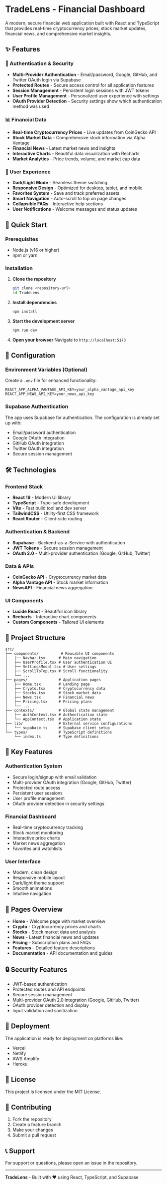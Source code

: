 # TradeLens - Financial Dashboard

A modern, secure financial web application built with React and TypeScript that provides real-time cryptocurrency prices, stock market updates, financial news, and comprehensive market insights.

## ✨ Features

### 🔐 Authentication & Security

- **Multi-Provider Authentication** - Email/password, Google, GitHub, and Twitter OAuth login via Supabase
- **Protected Routes** - Secure access control for all application features
- **Session Management** - Persistent login sessions with JWT tokens
- **User Profile Management** - Personalized user experience with settings
- **OAuth Provider Detection** - Security settings show which authentication method was used

### 📊 Financial Data

- **Real-time Cryptocurrency Prices** - Live updates from CoinGecko API
- **Stock Market Data** - Comprehensive stock information via Alpha Vantage
- **Financial News** - Latest market news and insights
- **Interactive Charts** - Beautiful data visualization with Recharts
- **Market Analytics** - Price trends, volume, and market cap data

### 🎨 User Experience

- **Dark/Light Mode** - Seamless theme switching
- **Responsive Design** - Optimized for desktop, tablet, and mobile
- **Favorites System** - Save and track preferred assets
- **Smart Navigation** - Auto-scroll to top on page changes
- **Collapsible FAQs** - Interactive help sections
- **User Notifications** - Welcome messages and status updates

## 🚀 Quick Start

### Prerequisites

- Node.js (v16 or higher)
- npm or yarn

### Installation

1. **Clone the repository**

   ```bash
   git clone <repository-url>
   cd TradeLens
   ```

2. **Install dependencies**

   ```bash
   npm install
   ```

3. **Start the development server**

   ```bash
   npm run dev
   ```

4. **Open your browser**
   Navigate to `http://localhost:5173`

## 🔧 Configuration

### Environment Variables (Optional)

Create a `.env` file for enhanced functionality:

```env
REACT_APP_ALPHA_VANTAGE_API_KEY=your_alpha_vantage_api_key
REACT_APP_NEWS_API_KEY=your_news_api_key
```

### Supabase Authentication

The app uses Supabase for authentication. The configuration is already set up with:

- Email/password authentication
- Google OAuth integration
- GitHub OAuth integration
- Twitter OAuth integration
- Secure session management

## 🛠️ Technologies

### Frontend Stack

- **React 19** - Modern UI library
- **TypeScript** - Type-safe development
- **Vite** - Fast build tool and dev server
- **TailwindCSS** - Utility-first CSS framework
- **React Router** - Client-side routing

### Authentication & Backend

- **Supabase** - Backend-as-a-Service with authentication
- **JWT Tokens** - Secure session management
- **OAuth 2.0** - Multi-provider authentication (Google, GitHub, Twitter)

### Data & APIs

- **CoinGecko API** - Cryptocurrency market data
- **Alpha Vantage API** - Stock market information
- **NewsAPI** - Financial news aggregation

### UI Components

- **Lucide React** - Beautiful icon library
- **Recharts** - Interactive chart components
- **Custom Components** - Tailored UI elements

## 📁 Project Structure

```
src/
├── components/          # Reusable UI components
│   ├── Navbar.tsx      # Main navigation
│   ├── UserProfile.tsx # User authentication UI
│   ├── SettingsModal.tsx # User settings
│   ├── ScrollToTop.tsx # Scroll functionality
│   └── ...
├── pages/              # Application pages
│   ├── Home.tsx        # Landing page
│   ├── Crypto.tsx      # Cryptocurrency data
│   ├── Stocks.tsx      # Stock market data
│   ├── News.tsx        # Financial news
│   ├── Pricing.tsx     # Pricing plans
│   └── ...
├── contexts/           # Global state management
│   ├── AuthContext.tsx # Authentication state
│   └── AppContext.tsx  # Application state
├── lib/                # External service configurations
│   └── supabase.ts     # Supabase client setup
└── types/              # TypeScript definitions
    └── index.ts        # Type definitions
```

## 🎯 Key Features

### Authentication System

- Secure login/signup with email validation
- Multi-provider OAuth integration (Google, GitHub, Twitter)
- Protected route access
- Persistent user sessions
- User profile management
- OAuth provider detection in security settings

### Financial Dashboard

- Real-time cryptocurrency tracking
- Stock market monitoring
- Interactive price charts
- Market news aggregation
- Favorites and watchlists

### User Interface

- Modern, clean design
- Responsive mobile layout
- Dark/light theme support
- Smooth animations
- Intuitive navigation

## 📱 Pages Overview

- **Home** - Welcome page with market overview
- **Crypto** - Cryptocurrency prices and charts
- **Stocks** - Stock market data and analysis
- **News** - Latest financial news and updates
- **Pricing** - Subscription plans and FAQs
- **Features** - Detailed feature descriptions
- **Documentation** - API documentation and guides

## 🔒 Security Features

- JWT-based authentication
- Protected routes and API endpoints
- Secure session management
- Multi-provider OAuth 2.0 integration (Google, GitHub, Twitter)
- OAuth provider detection and display
- Input validation and sanitization

## 🚀 Deployment

The application is ready for deployment on platforms like:

- Vercel
- Netlify
- AWS Amplify
- Heroku

## 📄 License

This project is licensed under the MIT License.

## 🤝 Contributing

1. Fork the repository
2. Create a feature branch
3. Make your changes
4. Submit a pull request

## 📞 Support

For support or questions, please open an issue in the repository.

---

**TradeLens** - Built with ❤️ using React, TypeScript, and Supabase
